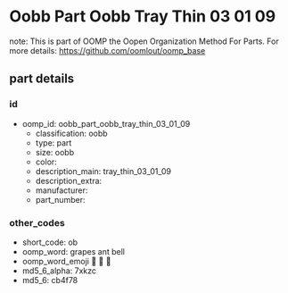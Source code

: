 # Oobb Part Oobb Tray Thin 03 01 09  

note: This is part of OOMP the Oopen Organization Method For Parts. For more details: https://github.com/oomlout/oomp_base

##  part details





### id
* oomp_id: oobb_part_oobb_tray_thin_03_01_09
  * classification: oobb
  * type: part
  * size: oobb
  * color: 
  * description_main: tray_thin_03_01_09
  * description_extra: 
  * manufacturer: 
  * part_number: 

### other_codes
* short_code: ob
* oomp_word: grapes ant bell
* oomp_word_emoji :grapes: :ant: :bell:
* md5_6_alpha: 7xkzc
* md5_6: cb4f78